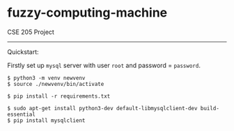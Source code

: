 # fuzzy-computing-machine
CSE 205 Project

---
Quickstart:

Firstly set up `mysql` server with user `root` and password = `password`. 

```console
$ python3 -m venv newvenv
$ source ./newvenv/bin/activate

$ pip install -r requirements.txt

$ sudo apt-get install python3-dev default-libmysqlclient-dev build-essential
$ pip install mysqlclient


```